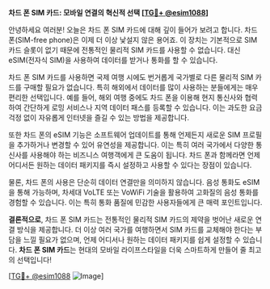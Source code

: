 **차드 폰 SIM 카드: 모바일 연결의 혁신적 선택 [[TG💪+ @esim1088](https://t.me/s/esim1088)]**

안녕하세요 여러분! 오늘은 차드 폰 SIM 카드에 대해 깊이 들어가 보려고 합니다. 차드 폰(SIM-free phone)은 이제 더 이상 낯설지 않은 용어죠. 이 장치는 기본적으로 SIM 카드 슬롯이 없기 때문에 전통적인 물리적 SIM 카드를 사용할 수 없습니다. 대신 eSIM(전자식 SIM)을 사용하여 데이터를 받거나 통화를 할 수 있습니다.

차드 폰 SIM 카드를 사용하면 국제 여행 시에도 번거롭게 국가별로 다른 물리적 SIM 카드를 구매할 필요가 없습니다. 특히 해외에서 데이터를 많이 사용하는 분들에게는 매우 편리한 선택입니다. 예를 들어, 해외 여행 중에도 차드 폰을 이용해 현지 통신사와 협력하여 간단하게 로밍 서비스나 지역 데이터 패스를 등록할 수 있습니다. 이는 과도한 요금 걱정 없이 자유롭게 인터넷을 즐길 수 있는 방법을 제공합니다.

또한 차드 폰의 eSIM 기능은 소프트웨어 업데이트를 통해 언제든지 새로운 SIM 프로필을 추가하거나 변경할 수 있어 유연성을 제공합니다. 이는 특히 여러 국가에서 다양한 통신사를 사용해야 하는 비즈니스 여행객에게 큰 도움이 됩니다. 차드 폰과 함께라면 언제 어디서든 원하는 데이터 패키지를 즉시 설정하고 사용할 수 있다는 장점이 있습니다.

물론, 차드 폰의 사용은 단순히 데이터 연결만을 의미하지 않습니다. 음성 통화도 eSIM을 통해 가능하며, 차세대 VoLTE 또는 VoWiFi 기술을 활용하여 고화질의 음성 통화를 경험할 수 있습니다. 이는 특히 통화 품질에 민감한 사용자들에게 큰 매력 포인트입니다.

**결론적으로**, 차드 폰 SIM 카드는 전통적인 물리적 SIM 카드의 제약을 벗어난 새로운 연결 방식을 제공합니다. 더 이상 여러 국가를 여행하면서 SIM 카드를 교체해야 한다는 부담을 느낄 필요가 없으며, 언제 어디서나 원하는 데이터 패키지를 쉽게 설정할 수 있습니다. **차드 폰 SIM 카드**는 현대의 모바일 라이프스타일을 더욱 스마트하게 만들어 줄 최고의 선택입니다!

[[TG💪+ @esim1088](https://t.me/s/esim1088) ![Image](https://i.postimg.cc/Y0z9fWf4/image.png)]